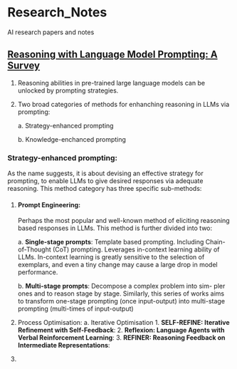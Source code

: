 # Research_Notes
AI research papers and notes

## [Reasoning with Language Model Prompting: A Survey](./Papers/LLM_Reasoning_by_Prompting_Survey_ACL_2023.pdf)
1. Reasoning abilities in pre-trained large language models can be unlocked by prompting strategies.
2. Two broad categories of methods for enhanching reasoning in LLMs via prompting:

    a. Strategy-enhanced prompting

    b. Knowledge-enchanced prompting

### Strategy-enhanced prompting:
As the name suggests, it is about devising an effective strategy for prompting, to enable LLMs to give desired responses via adequate reasoning. This method category has three specific sub-methods:
1. #### Prompt Engineering:
    Perhaps the most popular and well-known method of eliciting reasoning based responses in LLMs. This method is further divided into two:

   a. **Single-stage prompts**: Template based prompting. Including Chain-of-Thought (CoT) prompting. Leverages in-context learning ability of LLMs. In-context learning is greatly sensitive to the selection of exemplars, and even a tiny
change may cause a large drop in model performance.

   b. **Multi-stage prompts**: Decompose a complex problem into sim-
pler ones and to reason stage by stage. Similarly,
this series of works aims to transform one-stage
prompting (once input-output) into multi-stage
prompting (multi-times of input-output)

2. Process Optimisation:
    a. Iterative Optimisation
        1. **SELF-REFINE: Iterative Refinement with Self-Feedback**:
        2. **Reflexion: Language Agents with Verbal Reinforcement Learning**: 
        3. **REFINER: Reasoning Feedback on Intermediate Representations**: 

3. 
